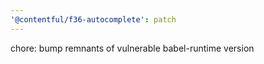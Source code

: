 ```yaml
---
'@contentful/f36-autocomplete': patch
---
```


chore: bump remnants of vulnerable babel-runtime version
